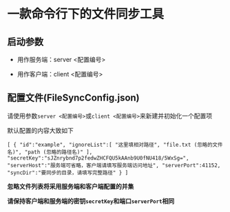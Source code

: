 # 一款命令行下的文件同步工具

## 启动参数

- 用作服务端：server <配置编号>

- 用作客户端：client <配置编号>

## 配置文件(FileSyncConfig.json)

请使用参数`server <配置编号>`或`client <配置编号>`来新建并初始化一个配置项

默认配置的内容大致如下

`[
	{
		"id":"example",
		"ignoreList":[
			"这里填相对路径",
			"file.txt (忽略的文件名)",
			"path (忽略的路径名)"
		],
		"secretKey":"sJZnrybnd7p2fedwZHCFQU5kAAnb9U0fNU418/5WxSg=",
		"serverHost":"服务端可省略，客户端请填写服务端访问地址",
		"serverPort":41152,
		"syncDir":"要同步的目录，请填写完整路径"
	}
]`

**忽略文件列表将采用服务端和客户端配置的并集**

**请保持客户端和服务端的密钥`secretKey`和端口`serverPort`相同**
